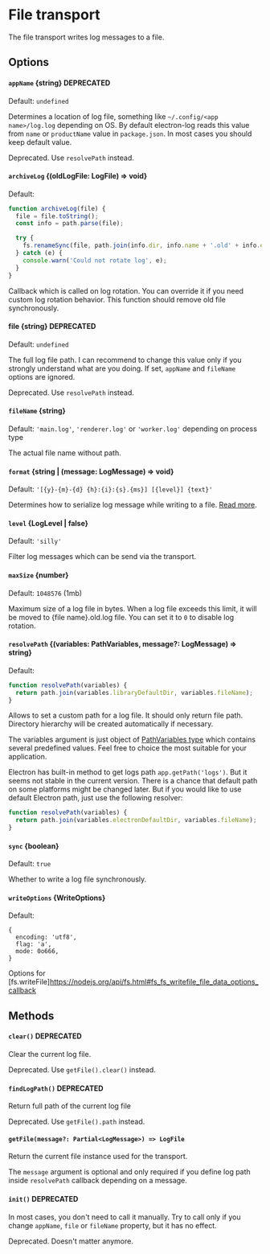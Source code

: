 # File transport

The file transport writes log messages to a file.

## Options

#### `appName` {string} **DEPRECATED**

Default: `undefined`

Determines a location of log file, something like
`~/.config/<app name>/log.log` depending on OS. By default
electron-log reads this value from `name` or `productName` value in
`package.json`. In most cases you should keep default value.

Deprecated. Use `resolvePath` instead.

#### `archiveLog` {(oldLogFile: LogFile) => void}

Default:

```js
function archiveLog(file) {
  file = file.toString();
  const info = path.parse(file);

  try {
    fs.renameSync(file, path.join(info.dir, info.name + '.old' + info.ext));
  } catch (e) {
    console.warn('Could not rotate log', e);
  }
}
```

Callback which is called on log rotation. You can override it if you need
custom log rotation behavior. This function should remove old file
synchronously.

#### file {string} **DEPRECATED**

Default: `undefined`

The full log file path. I can recommend to change this value only if you
strongly understand what are you doing. If set, `appName` and `fileName`
options are ignored.

Deprecated. Use `resolvePath` instead.

#### `fileName` {string}

Default: `'main.log'`, `'renderer.log'` or  `'worker.log'` depending on
process type

The actual file name without path.

#### `format` {string | (message: LogMessage) => void}

Default: `'[{y}-{m}-{d} {h}:{i}:{s}.{ms}] [{level}] {text}'`

Determines how to serialize log message while writing to a file.
[Read more](format.md).

#### `level` {LogLevel | false}
  
Default: `'silly'`

Filter log messages which can be send via the transport.

#### `maxSize` {number}

Default: `1048576` (1mb)

Maximum size of a log file in bytes. When a log file exceeds this limit,
it will be moved to {file name}.old.log file. You can set it to `0` to disable
log rotation.
  
#### `resolvePath` {(variables: PathVariables, message?: LogMessage) => string}

Default:
```js
function resolvePath(variables) {
  return path.join(variables.libraryDefaultDir, variables.fileName);
}
```

Allows to set a custom path for a log file. It should only return file path.
Directory hierarchy will be created automatically if necessary.

The variables argument is just object of 
[PathVariables type](../src/index.d.ts#L69) which contains several
predefined values. Feel free to choice the most suitable for your application.
  
Electron has built-in method to get logs path `app.getPath('logs')`. But it
seems not stable in the current version. There is a chance that default path on
some platforms might be changed later. But if you would like to use default
Electron path, just use the following resolver:

```js
function resolvePath(variables) {
  return path.join(variables.electronDefaultDir, variables.fileName);
}
```
  
#### `sync` {boolean}
 
Default: `true` 
 
Whether to write a log file synchronously.

#### `writeOptions` {WriteOptions}

Default:

```
{
  encoding: 'utf8',
  flag: 'a',
  mode: 0o666,
}
```

Options for 
[fs.writeFile]https://nodejs.org/api/fs.html#fs_fs_writefile_file_data_options_callback

## Methods

#### `clear()` **DEPRECATED**

Clear the current log file.

Deprecated. Use `getFile().clear()` instead.

#### `findLogPath()` **DEPRECATED**

Return full path of the current log file

Deprecated. Use `getFile().path` instead.

#### `getFile(message?: Partial<LogMessage>) => LogFile`

Return the current file instance used for the transport.

The `message` argument is optional and only required if you define log path
inside `resolvePath` callback depending on a message.

#### `init()` **DEPRECATED**

In most cases, you don't need to call it manually. Try
to call only if you change `appName`, `file` or `fileName` property,
but it has no effect.

Deprecated. Doesn't matter anymore.
